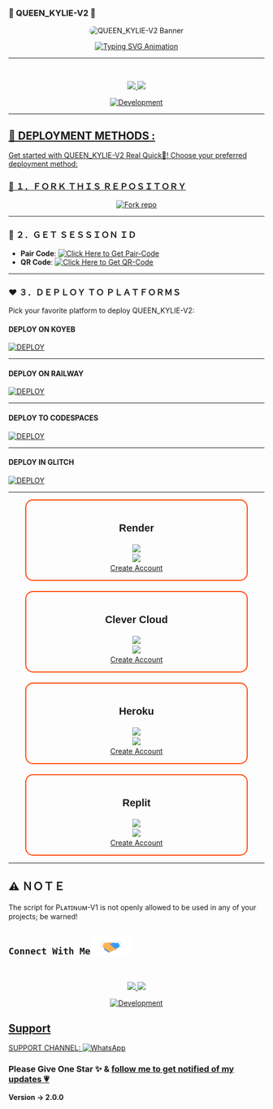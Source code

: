 ### 🧸 QUEEN_KYLIE-V2 🧸

<p align="center">
  <img src="https://files.catbox.moe/inwzff.jpg" alt="QUEEN_KYLIE-V2 Banner" width="450" style="border-radius: 15px;"/>
</p>

<p align="center">
  <a href="https://git.io/typing-svg">
    <img src="https://readme-typing-svg.demolab.com?font=Arial%20Black&weight=700&size=16&duration=3500&pause=1000&color=FF5733&vCenter=true&width=400&lines=🚀+QUEEN_KYLIE+V2+WhatsApp+Bot;💬+Multi-Device+Support;🛠️+Developed+By+Cadillac+Cylee" alt="Typing SVG Animation" />
  </a>
</p>

---


<br>
<p align="center">
<a href="https://wa.me/27615045572"><img src="https://img.shields.io/badge/Contact Cadillac Cylee-25D366?style=for-the-badge&logo=whatsapp&logoColor=white" />
<a href="https://whatsapp.com/channel/0029VavkrOID38CSgcyfbM07"><img src="https://img.shields.io/badge/Join Official Channel-25D366?style=for-the-badge&logo=whatsapp&logoColor=white" />
<p align="center">
<img alt="Development" width="250" src="https://files.catbox.moe/g3wwyk.jpg" /> </p> 

---

## 👸 DEPLOYMENT METHODS :
Get started with QUEEN_KYLIE-V2 Real Quick👸! Choose your preferred deployment method:

### 👸 １．ＦＯＲＫ ＴＨＩＳ ＲＥＰＯＳＩＴＯＲＹ
<p align="center">
  <a href="https://github.com/errrbodyhatescylee/QUEEN_KYLIE-V2/fork" target="_blank">
    <img alt="Fork repo" src="https://img.shields.io/badge/🧸 Fork This Repo-FF4500?style=for-the-badge&logo=git&logoColor=white"/>
  </a>
</p>

---

### 🧸 ２．ＧＥＴ ＳＥＳＳＩＯＮ ＩＤ
- **Pair Code**: 
  <a href="https://above-allpair.onrender.com/pair">
    <img src="https://img.shields.io/badge/Pair_Code-1E90FF?style=for-the-badge" alt="Click Here to Get Pair-Code" width="120">
  </a>
- **QR Code**: 
  <a href="https://above-allpair.onrender.com/wasiqr">
    <img src="https://img.shields.io/badge/QR_Code-32CD32?style=for-the-badge" alt="Click Here to Get QR-Code" width="100">
  </a>

---

### ❤️ ３．ＤＥＰＬＯＹ ＴＯ ＰＬＡＴＦＯＲＭＳ
Pick your favorite platform to deploy QUEEN_KYLIE-V2:



#### DEPLOY ON KOYEB

<a href='https://app.koyeb.com/auth/signin' target="_blank"><img alt='DEPLOY' src='https://img.shields.io/badge/-KOYEB-green?style=for-the-badge&logo=koyeb&logoColor=white'/></a>

--------



 #### DEPLOY ON RAILWAY

<a href='https://railway.app/new' target="_blank"><img alt='DEPLOY' src='https://img.shields.io/badge/RAILWAY-h?color=red&style=for-the-badge&logo=railway'/></a></p>

--------

#### DEPLOY TO CODESPACES

<a href='https://github.com/codespaces/new' target="_blank"><img alt='DEPLOY' src='https://img.shields.io/badge/CODESPACE-h?color=navy&style=for-the-badge&logo=visualstudiocode'/></a></p>

--------

#### DEPLOY IN GLITCH

<a href='https://glitch.com/signup' target="_blank"><img alt='DEPLOY' src='https://img.shields.io/badge/GLITCH-h?color=pink&style=for-the-badge&logo=glitch'/></a></p>

--------







<div style="display: flex; flex-direction: column; align-items: center; gap: 20px;">
  <div style="border: 2px solid #FF4500; border-radius: 15px; padding: 15px; width: 80%; text-align: center;">
    <h3 style="font-family: 'Arial Black', sans-serif; font-size: 20px;">Render</h3>
    <a href="https://dashboard.render.com/select-repo?type=web">
      <img src="https://img.shields.io/badge/-🚀_Deploy_on_Render-black?style=for-the-badge&logo=render&logoColor=white"/>
    </a>
    <br>
    <img src="https://upload.wikimedia.org/wikipedia/commons/4/44/Render_logo.png" width="50" />
    <br>
    <a href="https://dashboard.render.com/signup" style="font-size: 14px;">Create Account</a>
  </div>

  <div style="border: 2px solid #FF4500; border-radius: 15px; padding: 15px; width: 80%; text-align: center;">
    <h3 style="font-family: 'Arial Black', sans-serif; font-size: 20px;">Clever Cloud</h3>
    <a href="https://api.clever-cloud.com/v2/sessions/signup?subscription_source=cta-home-signup">
      <img src="https://img.shields.io/badge/-☁️_Deploy_on_Clever_Cloud-orange?style=for-the-badge&logo=clever-cloud&logoColor=white"/>
    </a>
    <br>
    <img src="https://upload.wikimedia.org/wikipedia/commons/e/e1/Clever_Cloud_logo.png" width="50" />
    <br>
    <a href="https://api.clever-cloud.com/v2/sessions/signup?subscription_source=cta-home-signup" style="font-size: 14px;">Create Account</a>
  </div>

  <div style="border: 2px solid #FF4500; border-radius: 15px; padding: 15px; width: 80%; text-align: center;">
    <h3 style="font-family: 'Arial Black', sans-serif; font-size: 20px;">Heroku</h3>
    <a href="https://dashboard.heroku.com/new?template=https://github.com/Jupiterbold05/Aboveall">
      <img src="https://img.shields.io/badge/-🚀_Deploy_on_Heroku-purple?style=for-the-badge&logo=heroku&logoColor=white"/>
    </a>
    <br>
    <img src="https://upload.wikimedia.org/wikipedia/commons/5/5b/Heroku_logo.svg" width="50" />
    <br>
    <a href="https://signup.heroku.com/" style="font-size: 14px;">Create Account</a>
  </div>

  <div style="border: 2px solid #FF4500; border-radius: 15px; padding: 15px; width: 80%; text-align: center;">
    <h3 style="font-family: 'Arial Black', sans-serif; font-size: 20px;">Replit</h3>
    <a href="https://replit.com/github/Jupiterbold05/Aboveall">
      <img src="https://img.shields.io/badge/-💻_Deploy_on_Replit-red?style=for-the-badge&logo=replit&logoColor=white"/>
    </a>
    <br>
    <img src="https://upload.wikimedia.org/wikipedia/commons/0/0e/Replit_logo.png" width="50" />
    <br>
    <a href="https://replit.com/github/Jupiterbold05/Aboveall" style="font-size: 14px;">Create Account</a>
  </div>

</div>

---

## ⚠️ ＮＯＴＥ
The script for Pʟᴀᴛɪɴᴜᴍ-V1 is not openly allowed to be used in any of your projects; be warned!

## ```Connect With Me```<img src="https://github.com/0xAbdulKhalid/0xAbdulKhalid/raw/main/assets/mdImages/handshake.gif" width ="80"></h1> 
<br>
<p align="center">
<a href="https://wa.me/2348100835767"><img src="https://img.shields.io/badge/Contact ᴀʙᴏᴠᴇ ᴀʟʟ-25D366?style=for-the-badge&logo=whatsapp&logoColor=white" />
<a href="https://whatsapp.com/channel/0029VaeW5Tw4yltQOYIO5E2D"><img src="https://img.shields.io/badge/Join Official Channel-25D366?style=for-the-badge&logo=whatsapp&logoColor=white" />
<p align="center">
<img alt="Development" width="250" src="https://i.imgur.com/Vat6Eox.jpeg" /> </p>

## Support
SUPPORT CHANNEL: <a href="https://whatsapp.com/channel/0029VaeW5Tw4yltQOYIO5E2D"><img alt="WhatsApp" src="https://img.shields.io/badge/WhatsApp-25D366?style=for-the-badge&logo=whatsapp&logoColor=white"/></a>

### Please Give One Star ✨ & [follow me to get notified of my updates 💗](https://github.com/Jupiterbold05/Platinum-V1)

<b>Version -> 2.0.0</b>

